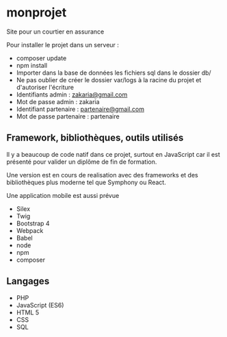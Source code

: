 # monprojet

Site pour un courtier en assurance

Pour installer le projet dans un serveur :

* composer update
* npm install
* Importer dans la base de données les fichiers sql dans le dossier db/
* Ne pas oublier de créer le dossier var/logs à la racine du projet et d'autoriser l'écriture
* Identifiants admin : zakaria@gmail.com
* Mot de passe admin : zakaria
* Identifiant partenaire : partenaire@gmail.com
* Mot de passe partenaire : partenaire

## Framework, bibliothèques, outils utilisés

Il y a beaucoup de code natif dans ce projet, surtout en JavaScript
car il est présenté pour valider un diplôme de fin de formation.

Une version est en cours de realisation avec des frameworks et des bibliothèques plus moderne
tel que Symphony ou React.

Une application mobile est aussi prévue

* Silex
* Twig
* Bootstrap 4
* Webpack
* Babel
* node
* npm
* composer

## Langages

* PHP
* JavaScript (ES6)
* HTML 5
* CSS
* SQL
